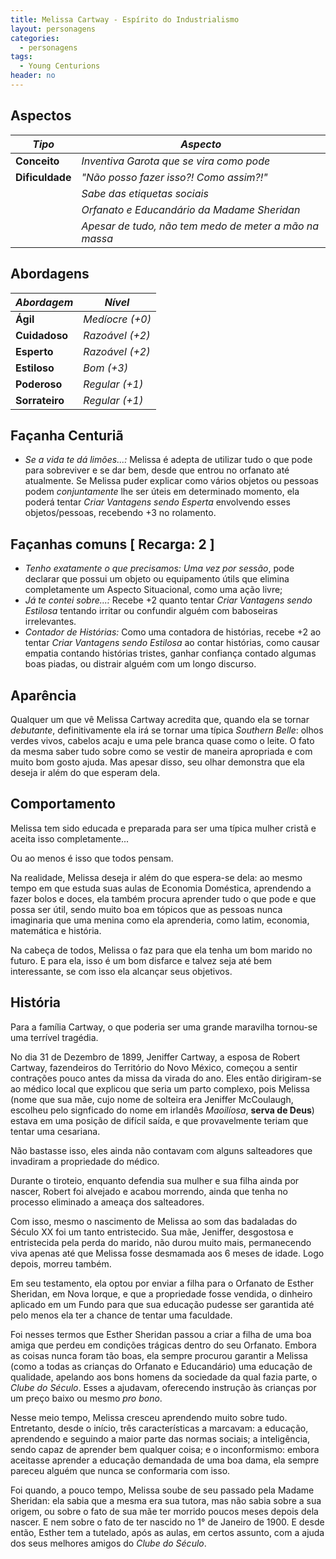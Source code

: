 ```yaml
---
title: Melissa Cartway - Espírito do Industrialismo
layout: personagens
categories:
  - personagens
tags:
  - Young Centurions
header: no
---
```



## Aspectos

| ***Tipo***       | ***Aspecto***                                          |
|------------------|--------------------------------------------------------|
| __Conceito__     | _Inventiva Garota que se vira como pode_               |
| __Dificuldade__  | _"Não posso fazer isso?! Como assim?!"_                |
|                  | _Sabe das etiquetas sociais_                           |
|                  | _Orfanato e Educandário da Madame Sheridan_            |
|                  | _Apesar de tudo, não tem medo de meter a mão na massa_ |

## Abordagens

| ***Abordagem*** | ***Nível***     |
|-----------------|-----------------|
| __Ágil__        | _Medíocre (+0)_ |
| __Cuidadoso__   | _Razoável (+2)_ |
| __Esperto__     | _Razoável (+2)_ |
| __Estiloso__    | _Bom (+3)_      |
| __Poderoso__    | _Regular (+1)_  |
| __Sorrateiro__  | _Regular (+1)_  |

## Façanha Centuriã

+ _Se a vida te dá limões...:_ Melissa é adepta de utilizar tudo o que pode para sobreviver e se dar bem, desde que entrou no orfanato até atualmente. Se Melissa puder explicar como vários objetos ou pessoas podem _conjuntamente_ lhe ser úteis em determinado momento, ela poderá tentar _Criar Vantagens sendo Esperta_ envolvendo esses objetos/pessoas, recebendo +3 no rolamento.

## Façanhas comuns [ Recarga: 2 ]

+ _Tenho exatamente o que precisamos:_ _Uma vez por sessão_, pode declarar que possui um objeto ou equipamento útils que elimina completamente um Aspecto Situacional, como uma ação livre;
+ _Já te contei sobre...:_ Recebe +2 quanto tentar _Criar Vantagens sendo Estilosa_ tentando irritar ou confundir alguém com baboseiras irrelevantes.
+ _Contador de Histórias:_ Como uma contadora de histórias, recebe +2 ao tentar _Criar Vantagens sendo Estilosa_ ao contar histórias, como causar empatia contando histórias tristes, ganhar confiança contado algumas boas piadas, ou distrair alguém com um longo discurso.

## Aparência

Qualquer um que vê Melissa Cartway acredita que, quando ela se tornar _debutante_, definitivamente ela irá se tornar uma típica _Southern Belle_: olhos verdes vivos, cabelos acaju e uma pele branca quase como o leite. O fato da mesma saber tudo sobre como se vestir de maneira apropriada e com muito bom gosto ajuda. Mas apesar disso, seu olhar demonstra que ela deseja ir além do que esperam dela.

## Comportamento

Melissa tem sido educada e preparada para ser uma típica mulher cristã e aceita isso completamente...

Ou ao menos é isso que todos pensam.

Na realidade, Melissa deseja ir além do que espera-se dela: ao mesmo tempo em que estuda suas aulas de Economia Doméstica, aprendendo a fazer bolos e doces, ela também procura aprender tudo o que pode e que possa ser útil, sendo muito boa em tópicos que as pessoas nunca imaginaria que uma menina como ela aprenderia, como latim, economia, matemática e história. 

Na cabeça de todos, Melissa o faz para que ela tenha um bom marido no futuro. E para ela, isso é um bom disfarce e talvez seja até bem interessante, se com isso ela alcançar seus objetivos.

## História

Para a família Cartway, o que poderia ser uma grande maravilha tornou-se uma terrível tragédia. 

No dia 31 de Dezembro de 1899, Jeniffer Cartway, a esposa de Robert Cartway, fazendeiros do Território do Novo México, começou a sentir contrações pouco antes da missa da virada do ano. Eles então dirigiram-se ao médico local que explicou que seria um parto complexo, pois Melissa (nome que sua mãe, cujo nome de solteira era Jeniffer McCoulaugh, escolheu pelo signficado do nome em irlandês _Maoilíosa_, __serva de Deus__) estava em uma posição de difícil saída, e que provavelmente teriam que tentar uma cesariana.

Não bastasse isso, eles ainda não contavam com alguns salteadores que invadiram a propriedade do médico.

Durante o tiroteio, enquanto defendia sua mulher e sua filha ainda por nascer, Robert foi alvejado e acabou morrendo, ainda que tenha no processo eliminado a ameaça dos salteadores.

Com isso, mesmo o nascimento de Melissa ao som das badaladas do Século XX foi um tanto entristecido. Sua mãe, Jeniffer, desgostosa e entristecida pela perda do marido, não durou muito mais, permanecendo viva apenas até que Melissa fosse desmamada aos 6 meses de idade. Logo depois, morreu também. 

Em seu testamento, ela optou por enviar a filha para o Orfanato de Esther Sheridan, em Nova Iorque, e que a propriedade fosse vendida, o dinheiro aplicado em um Fundo para que sua educação pudesse ser garantida até pelo menos ela ter a chance de tentar uma faculdade.

Foi nesses termos que Esther Sheridan passou a criar a filha de uma boa amiga que perdeu em condições trágicas dentro do seu Orfanato. Embora as coisas nunca foram tão boas, ela sempre procurou garantir a Melissa (como a todas as crianças do Orfanato e Educandário) uma educação de qualidade, apelando aos bons homens da sociedade da qual fazia parte, o _Clube do Século_. Esses a ajudavam, oferecendo instrução às crianças por um preço baixo ou mesmo _pro bono_.

Nesse meio tempo, Melissa cresceu aprendendo muito sobre tudo. Entretanto, desde o início, três características a marcavam: a educação, aprendendo e seguindo a maior parte das normas sociais; a inteligência, sendo capaz de aprender bem qualquer coisa; e o inconformismo: embora aceitasse aprender a educação demandada de uma boa dama, ela sempre pareceu alguém que nunca se conformaria com isso.

Foi quando, a pouco tempo, Melissa soube de seu passado pela Madame Sheridan: ela sabia que a mesma era sua tutora, mas não sabia sobre a sua origem, ou sobre o fato de sua mãe ter morrido poucos meses depois dela nascer. E nem sobre o fato de ter nascido no 1° de Janeiro de 1900. E desde então, Esther tem a tutelado, após as aulas, em certos assunto, com a ajuda dos seus melhores amigos do _Clube do Século_.

